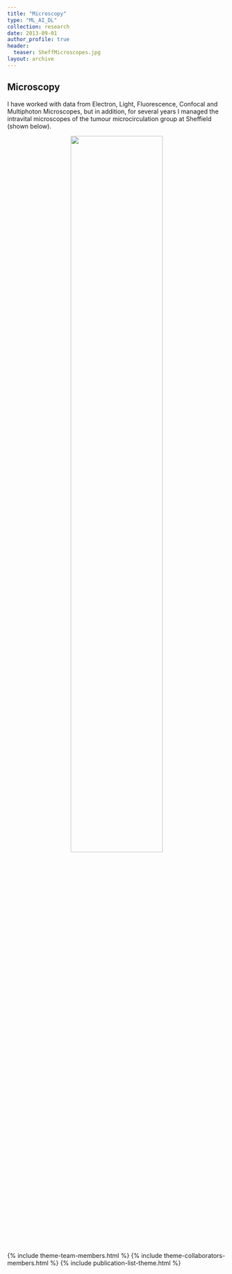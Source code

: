 ```yaml
---
title: "Microscopy"
type: "ML_AI_DL"
collection: research
date: 2013-09-01
author_profile: true
header:
  teaser: SheffMicroscopes.jpg
layout: archive
---
```




<h2>Microscopy </h2>

I have worked with data from Electron, Light, Fluorescence, Confocal and Multiphoton Microscopes, but in addition, for several years I managed the intravital microscopes of the tumour microcirculation group at Sheffield (shown below). <br>



<div style="text-align: center">
<img src='../../images/SheffMicroscopes.jpg' style='width: 65%'> <br> <br>
</div>

{% include theme-team-members.html %}
{% include theme-collaborators-members.html %}
{% include publication-list-theme.html %}
